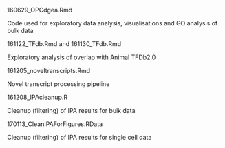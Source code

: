 160629_OPCdgea.Rmd

Code used for exploratory data analysis, visualisations and GO analysis of bulk data

161122_TFdb.Rmd and 161130_TFdb.Rmd

Exploratory analysis of overlap with Animal TFDb2.0

161205_noveltranscripts.Rmd

Novel transcript processing pipeline

161208_IPAcleanup.R

Cleanup (filtering) of IPA results for bulk data

170113_CleanIPAForFigures.RData

Cleanup (filtering) of IPA results for single cell data

